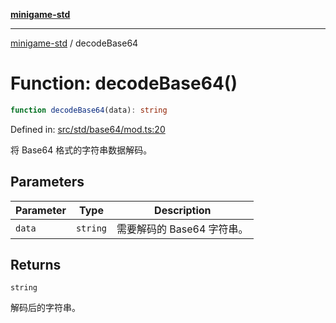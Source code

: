 [**minigame-std**](../README.md)

***

[minigame-std](../README.md) / decodeBase64

# Function: decodeBase64()

```ts
function decodeBase64(data): string
```

Defined in: [src/std/base64/mod.ts:20](https://github.com/JiangJie/minigame-std/blob/8c5db4b9c3dabb4d0435a493922f29b60a730f0d/src/std/base64/mod.ts#L20)

将 Base64 格式的字符串数据解码。

## Parameters

| Parameter | Type | Description |
| ------ | ------ | ------ |
| `data` | `string` | 需要解码的 Base64 字符串。 |

## Returns

`string`

解码后的字符串。
